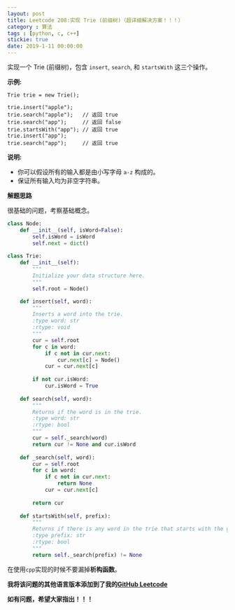 ```yaml
---
layout: post
title: Leetcode 208:实现 Trie (前缀树)（超详细解决方案！！！）
category : 算法
tags : [python, c, c++]
stickie: true
date: 2019-1-11 00:00:00
---
```


实现一个 Trie (前缀树)，包含 `insert`, `search`, 和 `startsWith` 这三个操作。

**示例:**

```
Trie trie = new Trie();

trie.insert("apple");
trie.search("apple");   // 返回 true
trie.search("app");     // 返回 false
trie.startsWith("app"); // 返回 true
trie.insert("app");   
trie.search("app");     // 返回 true
```

**说明:**

- 你可以假设所有的输入都是由小写字母 `a-z` 构成的。
- 保证所有输入均为非空字符串。

**解题思路**

很基础的问题，考察基础概念。

```python
class Node:
    def __init__(self, isWord=False):
        self.isWord = isWord
        self.next = dict()
        
class Trie:
    def __init__(self):
        """
        Initialize your data structure here.
        """
        self.root = Node()

    def insert(self, word):
        """
        Inserts a word into the trie.
        :type word: str
        :rtype: void
        """
        cur = self.root
        for c in word:
            if c not in cur.next:
                cur.next[c] = Node()
            cur = cur.next[c]
            
        if not cur.isWord:
            cur.isWord = True
        
    def search(self, word):
        """
        Returns if the word is in the trie.
        :type word: str
        :rtype: bool
        """
        cur = self._search(word)
        return cur != None and cur.isWord
        
    def _search(self, word):
        cur = self.root
        for c in word:
            if c not in cur.next:
                return None
            cur = cur.next[c]
            
        return cur
        
    def startsWith(self, prefix):
        """
        Returns if there is any word in the trie that starts with the given prefix.
        :type prefix: str
        :rtype: bool
        """
        return self._search(prefix) != None 
```

在使用`cpp`实现的时候不要漏掉**析构函数**。

**我将该问题的其他语言版本添加到了我的[GitHub Leetcode](https://github.com/luliyucoordinate/Leetcode)**

**如有问题，希望大家指出！！！**